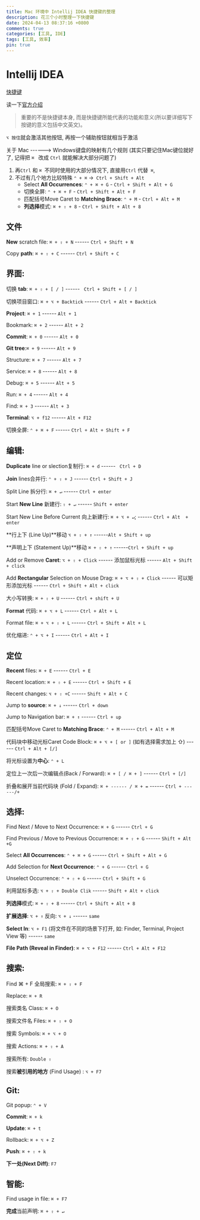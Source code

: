 ```yaml
---
title: Mac 环境中 Intellij IDEA 快捷键的整理
description: 花三个小时整理一下快捷键
date: 2024-04-13 08:37:16 +0800
comments: true
categories: [工具, IDE]
tags: [工具, 效率]
pin: true
---
```


# Intellij IDEA

[快捷键](jetbrains://idea/settings?name=Keymap)

读一下[官方介绍](https://www.jetbrains.com/help/idea/viewing-structure-and-hierarchy-of-the-source-code.html)



> 重要的不是快捷键本身, 而是快捷键所能代表的功能和意义(所以要详细写下按键的意义包括中文英文)。



`⌥ 按住`就会激活其他按钮, 再按一个辅助按钮就相当于激活

关于 Mac ------> Windows键盘的映射有几个规则 (其实只要记住Mac键位就好了, 记得把 `⌘ ` 改成 `Ctrl` 就能解决大部分问题了)
1. 再`Ctrl` 和 `⌘ `不同时使用的大部分情况下, 直接用`Ctrl` 代替` ⌘`, 
2. 不过有几个地方比较特殊 `⌃ + ⌘` ->` Ctrl + Shift + Alt`
	- Select **All Occurrences**: `⌃ + ⌘ + G` - `Ctrl + Shift + Alt + G`
	- 切换全屏: `⌃ + ⌘ + F` - `Ctrl + Shift + Alt + F`
	- 匹配括号Move Caret to **Matching Brace**: `⌃ + M` - `Ctrl + Alt + M` 
	- **列选择**模式: `⌘ + ⇧ + 8` - `Ctrl + Shift + Alt + 8`

## 文件

**New** scratch file: `⌘ + ⇧ + N` ------ `Ctrl + Shift + N`

Copy **path**: `⌘ + ⇧ + C` ------   `Ctrl + Shift + C`



## 界面:

切换 **tab**: `⌘ + ⇧ + [ / ]` ------ ` Ctrl + Shift + [ / ]`

切换项目窗口: `⌘ + ⌥ + Backtick`  ------  `Ctrl + Alt + Backtick`

**Project**: `⌘ + 1` ------ `Alt + 1`

Bookmark: `⌘ + 2` ------ `Alt + 2`

**Commit**: `⌘ + 0` ------ `Alt + 0`

**Git tree**:`⌘ + 9` ------ `Alt + 9`

Structure: `⌘ + 7` ------ `Alt + 7`

Service: `⌘ + 8` ------ `Alt + 8`

Debug: `⌘ + 5` ------ `Alt + 5`

Run: `⌘ + 4` ------ `Alt + 4`

Find: `⌘ + 3` ------ `Alt + 3`

**Terminal**: `⌥ + f12` ------ `Alt + F12`

切换全屏: `⌃ + ⌘ + F` ------ `Ctrl + Alt + Shift + F`





## 编辑:

**Duplicate** line or slection复制行: `⌘ + d` ------ ` Ctrl + D`

**Join** lines合并行:  `⌃ + ⇧ + J` ------  `Ctrl + Shift + J`



Split Line 拆分行: `⌘ + ↵` ------ `Ctrl + enter`

Start **New Line** 新建行: `⇧ + ↵` ------  `Shift + enter`

Start New Line Before Current 向上新建行: `⌘ + ⌥ + ↵`;  ------ `Ctrl + Alt  + enter`



**行上下 (Line Up)**移动 `⌥ + ⇧ + ↑` ------`Alt + Shift + up`

**声明上下 (Statement Up)**移动 `⌘ + ⇧ + ↑` ------`Ctrl + Shift + up`



Add or Remove **Caret**: `⌥ + ⇧ + Click` ------ 添加鼠标光标 ------ `Alt + Shift + click`

Add **Rectangular** Selection on Mouse Drag: `⌘ + ⌥ + ⇧ + Click` ------ 可以矩形添加光标 ------  `Ctrl + Shift + Alt + click`



大小写转换: `⌘ + ⇧ + U` ------ `Ctrl + shift + U`

**Format** 代码: `⌘ + ⌥ + L` ------ `Ctrl + Alt + L`

Format file: `⌘ + ⌥ + ⇧ + L` ------ `Ctrl + Shift + Alt + L`

优化缩进: `⌃ + ⌥ + I` ------ `Ctrl + Alt + I`



## 定位

**Recent** files: `⌘ + E` ------ `Ctrl + E`

Recent location: `⌘ + ⇧ + E` ------  `Ctrl + Shift + E`

Recent changes: `⌥ + ⇧ +C` ------  `Shift + Alt + C`



Jump to **source**: `⌘ + ↓` ------ `Ctrl + down`

Jump to Navigation bar: `⌘ + ↑` ------ `Ctrl + up`



匹配括号Move Caret to **Matching Brace**: `⌃ + M` ------ `Ctrl + Alt + M` 

代码块中移动光标Caret Code Block: `⌘ + ⌥ + [ or ]` (如有选择需求加上 ⇧) ------ `Ctrl + Alt + [/]`

将光标设置为**中心**: `⌃ + L` 

定位上一次后一次编辑点(Back / Forward): `⌘ + [ / ⌘ + ]` ------ `Ctrl + [/]`

折叠和展开当前代码块 (Fold / Expand): `⌘ + ------ / ⌘ + =`  ------  `Ctrl + ------/+`



## 选择:

Find Next / Move to Next Occurrence: `⌘ + G`  ------ `Ctrl + G`

Find Previous / Move to Previous Occurrence: `⌘ + ⇧ + G` ------ `Shift + Alt +G`

Select **All Occurrences**: `⌃ + ⌘ + G` ------ `Ctrl + Shift + Alt + G`

Add Selection for **Next Occurrence**: `⌃ + G`  ------ `Ctrl + G`

Unselect Occurrence: `⌃ + ⇧ + G` ------ `Ctrl + Shift + G`



利用鼠标多选: `⌥ + ⇧ + Double Clik` ------ `Shift + Alt + click`



**列选择**模式: `⌘ + ⇧ + 8` ------ `Ctrl + Shift + Alt + 8`



**扩展选择**: `⌥ + ↑` 反向: `⌥ + ↓` ------ `same`

**Select In**: `⌥ + F1` (将文件在不同的场景下打开, 如: Finder, Terminal, Project View 等) ------ `same`



**File Path (Reveal in Finder)**: `⌘ + ⌥ + F12` ------ `Ctrl + Alt + F12`



## 搜索: 

Find ⌘ + F 全局搜索: `⌘ + ⇧ + F`

Replace: `⌘ + R`

搜索类名 Class: `⌘ + O`

搜索文件名 Files: `⌘ + ⇧ + O`

搜索 Symbols: `⌘ + ⌥ + O`

搜索 Actions: `⌘ + ⇧ + A`

搜索所有: `Double ⇧`

搜索**被引用的地方** (Find Usage) : `⌥ + F7`

## Git:

Git popup: `⌃ + V`

**Commit**: `⌘ + k`

**Update**: `⌘ + t`

Rollback: `⌘ + ⌥ + Z`

**Push**: `⌘ + ⇧ + k`

**下一处(Next Diff)**: `F7`



## 智能:

Find usage in file: `⌘ + F7`

**完成**当前声明: `⌘ + ⇧ + ↵`
